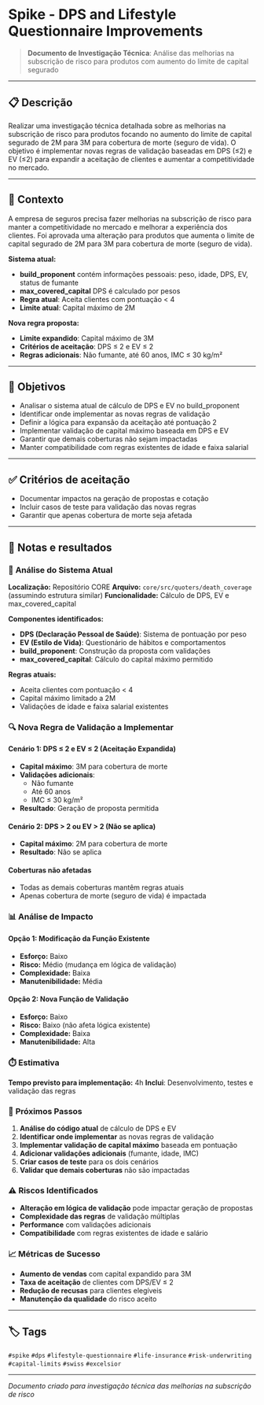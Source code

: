 # Spike - DPS and Lifestyle Questionnaire Improvements

> **Documento de Investigação Técnica**: Análise das melhorias na subscrição de risco para produtos com aumento do limite de capital segurado

---

## 📋 Descrição

Realizar uma investigação técnica detalhada sobre as melhorias na subscrição de risco para produtos focando no aumento do limite de capital segurado de 2M para 3M para cobertura de morte (seguro de vida). O objetivo é implementar novas regras de validação baseadas em DPS (≤2) e EV (≤2) para expandir a aceitação de clientes e aumentar a competitividade no mercado.

---

## 🎯 Contexto

A empresa de seguros precisa fazer melhorias na subscrição de risco para manter a competitividade no mercado e melhorar a experiência dos clientes. Foi aprovada uma alteração para produtos que aumenta o limite de capital segurado de 2M para 3M para cobertura de morte (seguro de vida).

**Sistema atual:**
- **build_proponent** contém informações pessoais: peso, idade, DPS, EV, status de fumante
- **max_covered_capital** DPS é calculado por pesos
- **Regra atual**: Aceita clientes com pontuação < 4
- **Limite atual**: Capital máximo de 2M

**Nova regra proposta:**
- **Limite expandido**: Capital máximo de 3M
- **Critérios de aceitação**: DPS ≤ 2 e EV ≤ 2
- **Regras adicionais**: Não fumante, até 60 anos, IMC ≤ 30 kg/m²

---

## 🎯 Objetivos

- Analisar o sistema atual de cálculo de DPS e EV no build_proponent
- Identificar onde implementar as novas regras de validação
- Definir a lógica para expansão da aceitação até pontuação 2
- Implementar validação de capital máximo baseada em DPS e EV
- Garantir que demais coberturas não sejam impactadas
- Manter compatibilidade com regras existentes de idade e faixa salarial

---

## ✅ Critérios de aceitação

- Documentar impactos na geração de propostas e cotação
- Incluir casos de teste para validação das novas regras
- Garantir que apenas cobertura de morte seja afetada

---

## 📝 Notas e resultados

### 🔧 **Análise do Sistema Atual**

**Localização:** Repositório CORE
**Arquivo:** `core/src/quoters/death_coverage` (assumindo estrutura similar)
**Funcionalidade:** Cálculo de DPS, EV e max_covered_capital

**Componentes identificados:**
- **DPS (Declaração Pessoal de Saúde)**: Sistema de pontuação por peso
- **EV (Estilo de Vida)**: Questionário de hábitos e comportamentos
- **build_proponent**: Construção da proposta com validações
- **max_covered_capital**: Cálculo do capital máximo permitido

**Regras atuais:**
- Aceita clientes com pontuação < 4
- Capital máximo limitado a 2M
- Validações de idade e faixa salarial existentes

### 🔍 **Nova Regra de Validação a Implementar**

#### **Cenário 1: DPS ≤ 2 e EV ≤ 2 (Aceitação Expandida)**
- **Capital máximo**: 3M para cobertura de morte
- **Validações adicionais**:
  - Não fumante
  - Até 60 anos
  - IMC ≤ 30 kg/m²
- **Resultado**: Geração de proposta permitida

#### **Cenário 2: DPS > 2 ou EV > 2 (Não se aplica)**
- **Capital máximo**: 2M para cobertura de morte
- **Resultado**: Não se aplica

#### **Coberturas não afetadas**
- Todas as demais coberturas mantêm regras atuais
- Apenas cobertura de morte (seguro de vida) é impactada

### 📊 **Análise de Impacto**

#### **Opção 1: Modificação da Função Existente**
- **Esforço:** Baixo
- **Risco:** Médio (mudança em lógica de validação)
- **Complexidade:** Baixa
- **Manutenibilidade:** Média

#### **Opção 2: Nova Função de Validação**
- **Esforço:** Baixo
- **Risco:** Baixo (não afeta lógica existente)
- **Complexidade:** Baixa
- **Manutenibilidade:** Alta

### ⏱️ **Estimativa**

**Tempo previsto para implementação:** 4h
**Inclui**: Desenvolvimento, testes e validação das regras

### 🚧 **Próximos Passos**

1. **Análise do código atual** de cálculo de DPS e EV
2. **Identificar onde implementar** as novas regras de validação
3. **Implementar validação de capital máximo** baseada em pontuação
4. **Adicionar validações adicionais** (fumante, idade, IMC)
5. **Criar casos de teste** para os dois cenários
6. **Validar que demais coberturas** não são impactadas

### ⚠️ **Riscos Identificados**

- **Alteração em lógica de validação** pode impactar geração de propostas
- **Complexidade das regras** de validação múltiplas
- **Performance** com validações adicionais
- **Compatibilidade** com regras existentes de idade e salário

### 📈 **Métricas de Sucesso**

- **Aumento de vendas** com capital expandido para 3M
- **Taxa de aceitação** de clientes com DPS/EV ≤ 2
- **Redução de recusas** para clientes elegíveis
- **Manutenção da qualidade** do risco aceito

---

## 🏷️ Tags

`#spike` `#dps` `#lifestyle-questionnaire` `#life-insurance` `#risk-underwriting` `#capital-limits` `#swiss` `#excelsior`

---

*Documento criado para investigação técnica das melhorias na subscrição de risco*

